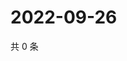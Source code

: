 # 2022-09-26

共 0 条

<!-- BEGIN WEIBO -->
<!-- 最后更新时间 Mon Sep 26 2022 12:25:33 GMT+0800 (China Standard Time) -->

<!-- END WEIBO -->
